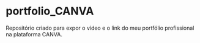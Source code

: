 # portfolio_CANVA
Repositório criado para expor o vídeo e o link do meu portfólio profissional na plataforma CANVA.
